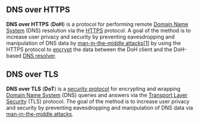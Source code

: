 ## DNS over HTTPS

**DNS over HTTPS** (**DoH**) is a protocol for performing remote [Domain Name System](https://en.wikipedia.org/wiki/Domain_Name_System) (DNS) resolution via the [HTTPS](https://en.wikipedia.org/wiki/HTTPS) protocol. A goal of the method is to increase user privacy and security by preventing eavesdropping and manipulation of DNS data by [man-in-the-middle attacks](https://en.wikipedia.org/wiki/Man-in-the-middle_attacks)[[1\]](https://en.wikipedia.org/wiki/DNS_over_HTTPS#cite_note-register-1) by using the HTTPS protocol to [encrypt](https://en.wikipedia.org/wiki/Encrypt) the data between the DoH client and the DoH-based [DNS resolver](https://en.wikipedia.org/wiki/DNS_resolver).

## DNS over TLS

**DNS over TLS** (**DoT**) is a [security protocol](https://en.wikipedia.org/wiki/Security_protocol) for encrypting and wrapping [Domain Name System](https://en.wikipedia.org/wiki/Domain_Name_System) (DNS) queries and answers via the [Transport Layer Security](https://en.wikipedia.org/wiki/Transport_Layer_Security) (TLS) protocol. The goal of the method is to increase user privacy and security by preventing eavesdropping and manipulation of DNS data via [man-in-the-middle attacks](https://en.wikipedia.org/wiki/Man-in-the-middle_attacks).

